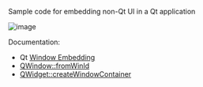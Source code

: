 Sample code for embedding non-Qt UI in a Qt application

![image](https://github.com/forderud/QtForeignWindow/assets/2671400/d88c550f-8141-4cc6-bb95-70050e304235)


Documentation:
* Qt [Window Embedding](https://doc.qt.io/qt-6/platform-integration.html#window-embedding)
* [QWindow::fromWinId](https://doc.qt.io/qt-6/qwindow.html#fromWinId)
* [QWidget::createWindowContainer](https://doc.qt.io/qt-6/qwidget.html#createWindowContainer)

